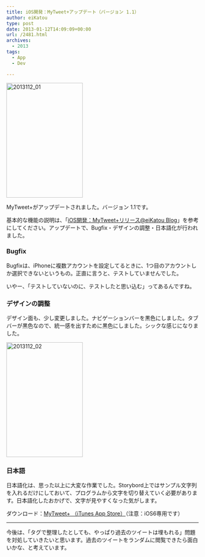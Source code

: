```yaml
---
title: iOS開発：MyTweet+アップデート（バージョン 1.1）
author: eiKatou
type: post
date: 2013-01-12T14:09:09+00:00
url: /2481.html
archives:
  - 2013
tags:
  - App
  - Dev

---
```

<img src="/uploads/2013/01/2013112_01-200x300.jpg" alt="2013112_01" width="200" height="300" class="alignnone size-medium wp-image-2482" srcset="/uploads/2013/01/2013112_01-200x300.jpg 200w, /blog/uploads/2013/01/2013112_01.jpg 320w" sizes="(max-width: 200px) 100vw, 200px" />
  
MyTweet+がアップデートされました。バージョン 1.1です。

<!--more-->

基本的な機能の説明は、「[iOS開発：MyTweet+リリース@eiKatou Blog][1]」を参考にしてください。アップデートで、Bugfix・デザインの調整・日本語化が行われました。

### Bugfix

Bugfixは、iPhoneに複数アカウントを設定してるときに、1つ目のアカウントしか選択できないというもの。正直に言うと、テストしていませんでした。
  
いやー、「テストしていないのに、テストしたと思い込む」ってあるんですね。

### デザインの調整

デザイン面も、少し変更しました。ナビゲーションバーを黒色にしました。タブバーが黒色なので、統一感を出すために黒色にしました。シックな感じになりました。
  
<img src="/uploads/2013/01/2013112_02-200x300.jpg" alt="2013112_02" width="200" height="300" class="alignnone size-medium wp-image-2485" srcset="/uploads/2013/01/2013112_02-200x300.jpg 200w, /blog/uploads/2013/01/2013112_02.jpg 320w" sizes="(max-width: 200px) 100vw, 200px" />

### 日本語

日本語化は、思った以上に大変な作業でした。Storybord上ではサンプル文字列を入れるだけにしておいて、プログラムから文字を切り替えていく必要があります。日本語化したおかげで、文字が見やすくなった気がします。

ダウンロード：[MyTweet+ （iTunes App Store）][2]（注意：iOS6専用です）

* * *

今後は、「タグで整理したとしても、やっぱり過去のツイートは埋もれる」問題を対処していきたいと思います。過去のツイートをランダムに閲覧できたら面白いかな、と考えています。

 [1]: http://eikatou.net/blog/2012/12/ios_mytweet_release/
 [2]: https://itunes.apple.com/us/app/mytweet+/id581752631
